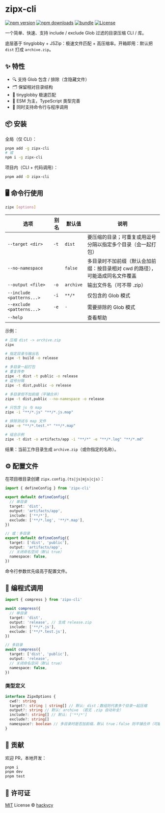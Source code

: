 # zipx-cli

[![npm version][npm-version-src]][npm-version-href]
[![npm downloads][npm-downloads-src]][npm-downloads-href]
[![bundle][bundle-src]][bundle-href]
[![License][license-src]][license-href]

一个简单、快速、支持 include / exclude Glob 过滤的目录压缩 CLI / 库。

底层基于 tinyglobby + JSZip：极速文件匹配 + 高压缩率。开箱即用：默认把 `dist` 打成 `archive.zip`。

## ✨ 特性

- 🔍 支持 Glob 包含 / 排除（含隐藏文件）
- 🗂 保留相对目录结构
- 💨 tinyglobby 极速匹配
- 🧪 ESM 为主，TypeScript 类型完善
- 🧰 同时支持命令行与程序调用

## 📦 安装

全局（仅 CLI）：

```bash
pnpm add -g zipx-cli
# 或
npm i -g zipx-cli
```

项目内（CLI + 代码调用）：

```bash
pnpm add -D zipx-cli
```

## 🖥️ 命令行使用

```bash
zipx [options]
```

| 选项 | 别名 | 默认值 | 说明 |
|------|------|--------|------|
| `--target <dir>` | `-t` | `dist` | 要压缩的目录；可重复或用逗号分隔以指定多个目录（会一起打包） |
| `--no-namespace` |  | `false` | 多目录时不加前缀（默认会加前缀：按目录相对 cwd 的路径），可能造成同名文件覆盖 |
| `--output <file>` | `-o` | `archive` | 输出文件名（可不带 .zip） |
| `--include <patterns...>` | `-i` | `**/*` | 仅包含的 Glob 模式 |
| `--exclude <patterns...>` | `-e` | `-` | 需要排除的 Glob 模式 |
| `--help` |  |  | 查看帮助 |

示例：

```bash
# 压缩 dist -> archive.zip
zipx

# 指定目录与输出名
zipx -t build -o release

# 多目录一起打包
# 重复传参
zipx -t dist -t public -o release
# 逗号分隔
zipx -t dist,public -o release

# 多目录但不加前缀（平铺合并）
zipx -t dist,public --no-namespace -o release

# 只包含 js 与 map
zipx -i "**/*.js" "**/*.js.map"

# 排除测试与 map 文件
zipx -e "**/*.test.*" "**/*.map"

# 组合示例
zipx -t dist -o artifacts/app -i "**/*" -e "**/*.log" "**/*.md"
```

结果：当前工作目录生成 `archive.zip`（或你指定的名称）。

## ⚙️ 配置文件

在项目根目录创建 `zipx.config.(ts|js|mjs|cjs)`：

```ts
import { defineConfig } from 'zipx-cli'

export default defineConfig({
  // 单目录
  target: 'dist',
  output: 'artifacts/app',
  include: ['**/*'],
  exclude: ['**/*.log', '**/*.map'],
})

// 或：多目录
export default defineConfig({
  target: ['dist', 'public'],
  output: 'artifacts/app',
  // 关闭命名空间（默认 true）
  namespace: false,
})
```

命令行参数优先级高于配置文件。

## 🧩 编程式调用

```ts
import { compress } from 'zipx-cli'

await compress({
  // 单目录
  target: 'dist',
  output: 'release', // 生成 release.zip
  include: ['**/*.js'],
  exclude: ['**/*.test.js'],
})

// 多目录
await compress({
  target: ['dist', 'public'],
  output: 'release',
  // 关闭命名空间（默认 true）
  namespace: false,
})
```

### 类型定义

```ts
interface ZipxOptions {
  cwd?: string
  target?: string | string[] // 默认: dist；数组则代表多个目录一起压缩
  output?: string // 默认: archive （若无 .zip 自动补全）
  include?: string[] // 默认: ['**/*']
  exclude?: string[]
  namespace?: boolean // 多目录时是否加前缀，默认 true；false 则平铺合并（可能覆盖同名文件）
}
```

## 🤝 贡献

欢迎 PR，本地开发：

```bash
pnpm i
pnpm dev
pnpm test
```

## 📄 许可证

[MIT](./LICENSE) License © [hackycy](https://github.com/hackycy)

<!-- Badges -->

[npm-version-src]: https://img.shields.io/npm/v/zipx-cli?style=flat&colorA=080f12&colorB=1fa669
[npm-version-href]: https://npmjs.com/package/zipx-cli
[npm-downloads-src]: https://img.shields.io/npm/dm/zipx-cli?style=flat&colorA=080f12&colorB=1fa669
[npm-downloads-href]: https://npmjs.com/package/zipx-cli
[bundle-src]: https://img.shields.io/bundlephobia/minzip/zipx-cli?style=flat&colorA=080f12&colorB=1fa669&label=minzip
[bundle-href]: https://bundlephobia.com/result?p=zipx-cli
[license-src]: https://img.shields.io/github/license/hackycy/zipx-cli.svg?style=flat&colorA=080f12&colorB=1fa669
[license-href]: https://github.com/hackycy/zipx-cli/blob/main/LICENSE
